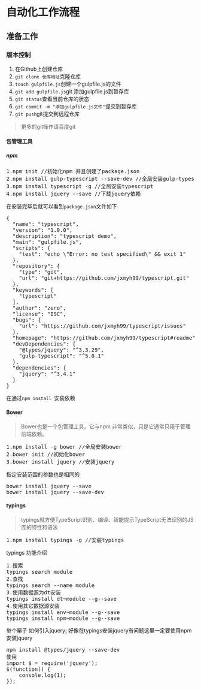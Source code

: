 # 自动化工作流程

## 准备工作

### 版本控制

1. 在Github上创建仓库
2. <code>git clone 仓库地址</code>克隆仓库
3. <code>touch gulpfile.js</code>创建一个gulpfile.js的文件
4. <code>git add gulpfile.js</code>git 添加gulpfile.js到暂存库
5. <code>git status</code>查看当前仓库的状态
6. <code>git commit -m "添加gulpfile.js文件"</code>提交到暂存库
7. <code>git push</code>git提交到远程仓库

> 更多的git操作请百度git

#### 包管理工具
##### npm 
<pre>
1.npm init //初始化npm 并且创建了package.json
2.npm install gulp-typescript --save-dev //全局安装gulp-typescript
3.npm install typescript -g //全局安装typescript
4.npm install jquery --save //下载jquery依赖
</pre>
在安装完毕后就可以看到<code>package.json</code>文件如下
<pre>
{
  "name": "typescript",
  "version": "1.0.0",
  "description": "typescript demo",
  "main": "gulpfile.js",
  "scripts": {
    "test": "echo \"Error: no test specified\" && exit 1"
  },
  "repository": {
    "type": "git",
    "url": "git+https://github.com/jxmyh99/typescript.git"
  },
  "keywords": [
    "typescript"
  ],
  "author": "zero",
  "license": "ISC",
  "bugs": {
    "url": "https://github.com/jxmyh99/typescript/issues"
  },
  "homepage": "https://github.com/jxmyh99/typescript#readme",
  "devDependencies": {
    "@types/jquery": "^3.3.29",
    "gulp-typescript": "^5.0.1"
  },
  "dependencies": {
    "jquery": "^3.4.1"
  }
}
</pre>

在通过<code>npm install </code>安装依赖

#### Bower
> Bower也是一个包管理工具。它与npm 非常类似，只是它通常只用于管理前端依赖。
<pre>
1.npm install -g bower //全局安装bower
2.bower init //初始化bower
3.bower install jquery //安装jquery
</pre>

指定安装范围的参数也是相同的

<pre>
bower install jquery --save
bower install jquery --save-dev
</pre>

#### typings
> typings就方便TypeScript识别、编译、智能提示TypeScript无法识别的JS库的特性和语法

<pre>
1.npm install typings -g //安装typings
</pre>

typings 功能介绍
<pre>
1.搜索
typings search module
2.查找 
typings search --name module
3.使用数据源为dt安装
typings install dt~module --g--save
4.使用其它数据源安装
typings install env~module --g--save
typings install npm~module --g--save
</pre>

举个栗子
如何引入jquery;
好像在typings安装jquery有问题这里一定要使用npm安装jquery
<pre>
npm install @types/jquery --save-dev
使用
import $ = require('jquery');
$(function() {
	console.log(1);
});
</pre>